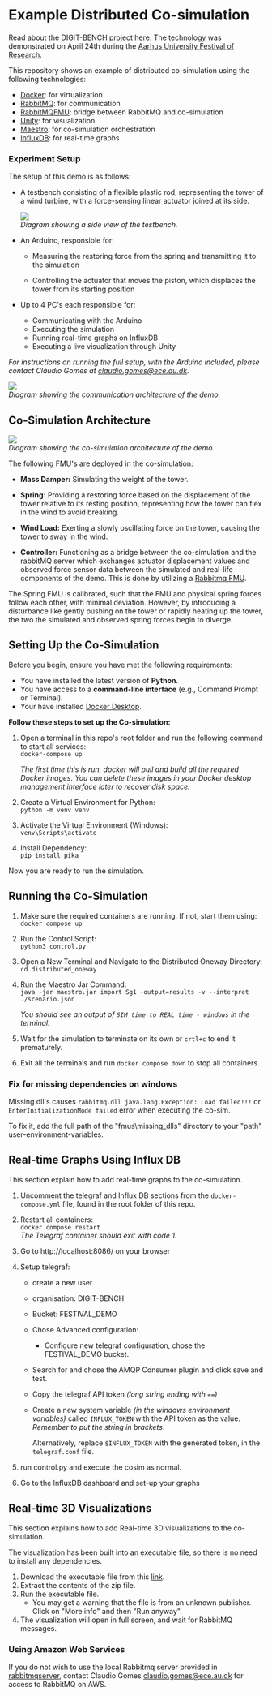
# Example Distributed Co-simulation

Read about the DIGIT-BENCH project [here](https://digit.au.dk/research-projects/digit-bench). The technology was demonstrated on April 24th during the [Aarhus University Festival of Research](https://international.au.dk/about/visitors/festivalofresearch).

This repository shows an example of distributed co-simulation using the following technologies:
- [Docker](https://www.docker.com/): for virtualization
- [RabbitMQ](https://www.rabbitmq.com/): for communication
- [RabbitMQFMU](https://github.com/INTO-CPS-Association/fmu-rabbitmq): bridge between RabbitMQ and co-simulation
- [Unity](https://unity.com/): for visualization
- [Maestro](https://github.com/INTO-CPS-Association/maestro): for co-simulation orchestration
- [InfluxDB](https://www.influxdata.com/): for real-time graphs



### Experiment Setup

The setup of this demo is as follows:

- A testbench consisting of a flexible plastic rod, representing the tower of a wind turbine, with a force-sensing linear actuator joined at its side.  

   ![](resources/testbench.png) \
   *Diagram showing a side view of the testbench.*

- An Arduino, responsible for:
   - Measuring the restoring force from the spring and      transmitting it to the simulation
   
   - Controlling the actuator that moves the piston, which displaces the tower from its starting position

- Up to 4 PC's each responsible for:
   - Communicating with the Arduino
   - Executing the simulation 
   - Running real-time graphs on InfluxDB
   - Executing a live visualization through Unity

*For instructions on running the full setup, with the Arduino included, please contact Cláudio Gomes at claudio.gomes@ece.au.dk.*

![](resources/communication_architecture.png) \
*Diagram showing the communication architecture of the demo*


## Co-Simulation Architecture

![](resources/cosim_architecture.png) \
*Diagram showing the co-simulation architecture of the demo.*

The following FMU's are deployed in the co-simulation:

- **Mass Damper:** Simulating the weight of the tower.

- **Spring:** Providing a restoring force based on the displacement of the tower relative to its resting position, representing how the tower can flex in the wind to avoid breaking. 
- **Wind Load:** Exerting a slowly oscillating force on the tower, causing the tower to sway in the wind.  
- **Controller:** Functioning as a bridge between the co-simulation and the rabbitMQ server which exchanges actuator displacement values and observed force sensor data between the simulated and real-life components of the demo. This is done by utilizing a [Rabbitmq FMU](https://github.com/INTO-CPS-Association/fmu-rabbitmq).  

The Spring FMU is calibrated, such that the FMU and physical spring forces follow each other, with minimal deviation. However, by introducing a disturbance like gently pushing on the tower or rapidly heating up the tower, the two the simulated and observed spring forces begin to diverge. 

## Setting Up the Co-Simulation
Before you begin, ensure you have met the following requirements:

- You have installed the latest version of **Python**.
- You have access to a **command-line interface** (e.g., Command Prompt or Terminal).
- Your have installed [Docker Desktop](https://www.docker.com/products/docker-desktop/). 

**Follow these steps to set up the Co-simulation:**

1. Open a terminal in this repo's root folder and run the following command to start all services: \
 `docker-compose up`

   *The first time this is run, docker will pull and build all the required Docker images.
   You can delete these images in your Docker desktop management interface later to recover disk space.*
2. Create a Virtual Environment for Python: \
   `python -m venv venv`
3. Activate the Virtual Environment (Windows): \
   `venv\Scripts\activate`
4. Install Dependency: \
   `pip install pika`

Now you are ready to run the simulation.


## Running the Co-Simulation

1. Make sure the required containers are running. If not, start them using: \
   `docker compose up`
2. Run the Control Script: \
   `python3 control.py`
3. Open a New Terminal and Navigate to the Distributed Oneway Directory: \
   `cd distributed_oneway`
4. Run the Maestro Jar Command: \
   `java -jar maestro.jar import Sg1 -output=results -v --interpret ./scenario.json`

   *You should see an output of `SIM time to REAL time - windows` in the terminal.*
8.  Wait for the simulation to terminate on its own or `crtl+c` to end it prematurely.
9.  Exit all the terminals and run `docker compose down` to stop all containers.

### Fix for missing dependencies on windows
Missing dll's causes `rabbitmq.dll java.lang.Exception: Load failed!!!` or `EnterInitializationMode failed` error when executing the co-sim. 

To fix it, add the full path of the "fmus\missing_dlls" directory to your "path" user-environment-variables. 


## Real-time Graphs Using Influx DB
This section explain how to add real-time graphs to the co-simulation.

1. Uncomment the telegraf and Influx DB sections from the `docker-compose.yml` file, found in the root folder of this repo.
2. Restart all containers: \
   `docker compose restart` \
   *The Telegraf container should exit with code 1.*

3. Go to http://localhost:8086/ on your browser
4. Setup telegraf:
   - create a new user
   - organisation: DIGIT-BENCH
   - Bucket: FESTIVAL_DEMO

   - Chose Advanced configuration:
      - Configure new telegraf configuration, chose the FESTIVAL_DEMO bucket.
   - Search for and chose the AMQP Consumer plugin and click save and test. 
   - Copy the telegraf API token *(long string ending with `==`)*
   - Create a new system variable *(in the windows environment variables)* called `INFLUX_TOKEN` with the API token as the value. *Remember to put the string in brackets*. 
   
      Alternatively, replace `$INFLUX_TOKEN` with the generated token, in the `telegraf.conf` file.

5. run control.py and execute the cosim as normal.
6. Go to the InfluxDB dashboard and set-up your graphs


## Real-time 3D Visualizations
This section explains how to add Real-time 3D visualizations to the co-simulation.

The visualization has been built into an executable file, so there is no need to install any dependencies.

1. Download the executable file from this [link](https://filesender.deic.dk/?s=download&token=27ea8928-05aa-4801-9550-2b129450e029).
2. Extract the contents of the zip file.
3. Run the executable file.
   * You may get a warning that the file is from an unknown publisher. Click on "More info" and then "Run anyway".
4. The visualization will open in full screen, and wait for RabbitMQ messages.


### Using Amazon Web Services
If you do not wish to use the local Rabbitmq server provided in [rabbitmqserver](rabbitmqserver), contact Claudio Gomes <claudio.gomes@ece.au.dk> for access to RabbitMQ on AWS.
